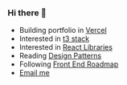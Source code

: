 ### Hi there 👋
- Building portfolio in [Vercel](https://vercel.com/)
- Interested in [t3 stack](https://create.t3.gg/en/introduction)
- Interested in [React Libraries](https://www.robinwieruch.de/react-libraries/)
- Reading [Design Patterns](https://refactoring.guru/design-patterns/book)
- Following [Front End Roadmap](https://roadmap.sh/frontend)
- [Email me](leoelicos@gmail.com)
